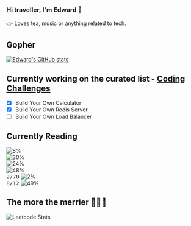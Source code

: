 ### Hi traveller, I'm Edward 👋

👉 Loves tea, music or anything related to tech.

## Gopher 
[![Edward's GitHub stats](https://github-readme-stats.vercel.app/api/top-langs?username=wpted&hide=html,scss,stylus,blade,jupyter%20notebook,css,batchfile&theme=algolia&show_icons=true)](https://github.com/wpted)

## Currently working on the curated list - [Coding Challenges](https://codingchallenges.fyi)

- [x] Build Your Own Calculator
- [x] Build Your Own Redis Server
- [ ] Build Your Own Load Balancer

## Currently Reading
![8%](https://progress-bar.dev/8?title=Designing_Data_Intensive_Application)
<br>
![30%](https://progress-bar.dev/30?title=Concurrency_In_Go)
<br>
![24%](https://progress-bar.dev/24?title=Go_Design_Pattern)
<br>
![48%](https://progress-bar.dev/48?title=Introduction_To_Algorithms)
<br>
<kbd>2/70</kbd> ![2%](https://progress-bar.dev/2?title=Graphic_Programming_Black_Book)
<br>
<kbd>8/12</kbd> ![49%](https://progress-bar.dev/49?title=Assembly_Language_Step_By_Step) 







## The more the merrier 🦉🦉🦉
![Leetcode Stats](https://leetcard.jacoblin.cool/Backowl)
